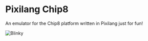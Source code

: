 # Pixilang Chip8
An emulator for the Chip8 platform written in Pixilang just for fun!


![Blinky]("/screenshots/Screen1.png")

